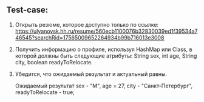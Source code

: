 ## Test-case:
1. Открыть резюме, которое доступно только по ссылке: https://ulyanovsk.hh.ru/resume/560ecb1100076b32830039ed1f39534a746545?searchRid=17565009652264934b99b716013e3008
2. Получить информацию о профиле, используя HashMap или Class, в которой должны быть следующие атрибуты: String sex, int age, String city, boolean readyToRelocate.
3. Убедится, что ожидаемый результат и актуальный равны.

   Ожидаемый результат sex - "М", age = 27, city - "Санкт-Петербург",  readyToRelocate - true;